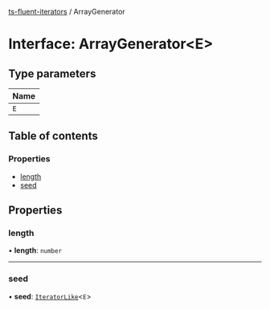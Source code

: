 [ts-fluent-iterators](../README.md) / ArrayGenerator

# Interface: ArrayGenerator\<E\>

## Type parameters

| Name |
| :------ |
| `E` |

## Table of contents

### Properties

- [length](ArrayGenerator.md#length)
- [seed](ArrayGenerator.md#seed)

## Properties

### length

• **length**: `number`

___

### seed

• **seed**: [`IteratorLike`](../README.md#iteratorlike)\<`E`\>
